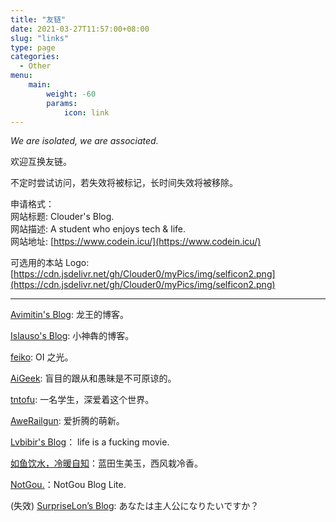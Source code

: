 ```yaml
---
title: "友链"
date: 2021-03-27T11:57:00+08:00
slug: "links"
type: page
categories:
  - Other
menu:
    main:
        weight: -60
        params:
            icon: link
---
```


*We are isolated, we are associated.*

欢迎互换友链。

不定时尝试访问，若失效将被标记，长时间失效将被移除。

申请格式：  
网站标题: Clouder's Blog.  
网站描述: A student who enjoys tech & life.  
网站地址: [https://www.codein.icu/](https://www.codein.icu/)

可选用的本站 Logo: [https://cdn.jsdelivr.net/gh/Clouder0/myPics/img/selficon2.png](https://cdn.jsdelivr.net/gh/Clouder0/myPics/img/selficon2.png)

---

[Avimitin's Blog](https://blog.sh1mar.in/): 龙王的博客。

[Islauso's Blog](https://www.azusemisa.top): 小神犇的博客。

[feiko](https://flandre.love): OI 之光。

[AiGeek](https://www.aigeek.top): 盲目的跟从和愚昧是不可原谅的。

[tntofu](https://tntofu.com): 一名学生，深爱着这个世界。

[AweRailgun](https://miku.ie): 爱折腾的萌新。

[Lvbibir's Blog](https://lvbibir.cn)： life is a fucking movie.

[如鱼饮水，冷暖自知](https://wangjiezhe.com)：蓝田生美玉，西风栽冷香。

[NotGou.](https://blog.notgou.com)：NotGou Blog Lite.

(失效) [SurpriseLon’s Blog](https://furrysp.me): あなたは主人公になりたいですか？
